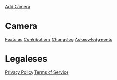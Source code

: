 <div class="sidebar-top-button">
  <a href="https://discord.com/api/oauth2/authorize?client_id=594528267898454027" class="sidebar-btn">
    <i class="fa-solid fa-plus"></i> Add Camera
  </a>
</div>
<div class="tight-links">


# **Camera**
[<i class="fa-solid fa-jet-fighter"></i> Features](/camera/features)
[<i class="fa-solid fa-circle-info"></i> Contributions](/camera/contribute)
[<i class="fa-solid fa-clipboard-list"></i> Changelog](/camera/changelogs)
[<i class="fa-solid fa-heart"></i> Acknowledgments](/camera/thanks)


# **Legaleses**
[<i class="fa-solid fa-lock"></i> Privacy Policy](/camera/legal/privacy-policy.md)
[<i class="fa-solid fa-section"></i> Terms of Service](/camera/legal/terms.md)